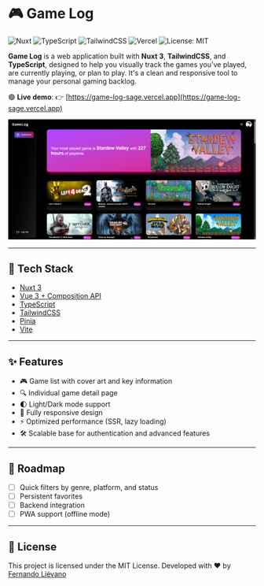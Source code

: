 # 🎮 Game Log

![Nuxt](https://img.shields.io/badge/Nuxt-3-green?logo=nuxtdotjs)
![TypeScript](https://img.shields.io/badge/TypeScript-4.x-blue?logo=typescript)
![TailwindCSS](https://img.shields.io/badge/TailwindCSS-4.x-38BDF8?logo=tailwindcss)
![Vercel](https://img.shields.io/badge/Deployed_on-Vercel-black?logo=vercel)
![License: MIT](https://img.shields.io/badge/License-MIT-yellow.svg)

**Game Log** is a web application built with **Nuxt 3**, **TailwindCSS**, and **TypeScript**, designed to help you visually track the games you've played, are currently playing, or plan to play. It's a clean and responsive tool to manage your personal gaming backlog.

🟢 **Live demo**:
👉 [https://game-log-sage.vercel.app](https://game-log-sage.vercel.app)

![screenshot](public/screenshot.png)

---

## 🚀 Tech Stack

- [Nuxt 3](https://nuxt.com/)
- [Vue 3 + Composition API](https://vuejs.org/)
- [TypeScript](https://www.typescriptlang.org/)
- [TailwindCSS](https://tailwindcss.com/)
- [Pinia](https://pinia.vuejs.org/)
- [Vite](https://vitejs.dev/)

---

## ✨ Features

- 🎮 Game list with cover art and key information
- 🔍 Individual game detail page
- 🌓 Light/Dark mode support
- 📱 Fully responsive design
- ⚡ Optimized performance (SSR, lazy loading)
- 🛠️ Scalable base for authentication and advanced features

---

## 🚧 Roadmap

- [ ] Quick filters by genre, platform, and status
- [ ] Persistent favorites
- [ ] Backend integration
- [ ] PWA support (offline mode)

---

## 📄 License

This project is licensed under the MIT License.
Developed with ❤️ by [Fernando Liévano](https://github.com/fernandolievano)

